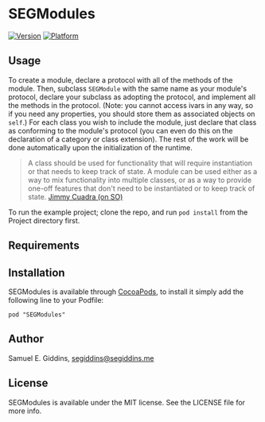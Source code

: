 # SEGModules

[![Version](https://cocoapod-badges.herokuapp.com/v/SEGModules/badge.png)](http://cocoadocs.org/docsets/SEGModules)
[![Platform](https://cocoapod-badges.herokuapp.com/p/SEGModules/badge.png)](http://cocoadocs.org/docsets/SEGModules)

## Usage

To create a module, declare a protocol with all of the methods of the module. Then, subclass `SEGModule` with the same name as your module's protocol, declare your subclass as adopting the protocol, and implement all the methods in the protocol. (Note: you cannot access ivars in any way, so if you need any properties, you should store them as associated objects on `self`.) For each class you wish to include the module, just declare that class as conforming to the module's protocol (you can even do this on the declaration of a category or class extension). The rest of the work will be done automatically upon the initialization of the runtime.

> A class should be used for functionality that will require instantiation or that needs to keep track of state. A module can be used either as a way to mix functionality into multiple classes, or as a way to provide one-off features that don't need to be instantiated or to keep track of state.	
 [Jimmy Cuadra (on SO)](http://stackoverflow.com/a/2671706/1675979)

To run the example project; clone the repo, and run `pod install` from the Project directory first.

## Requirements

## Installation

SEGModules is available through [CocoaPods](http://cocoapods.org), to install
it simply add the following line to your Podfile:

    pod "SEGModules"

## Author

Samuel E. Giddins, segiddins@segiddins.me

## License

SEGModules is available under the MIT license. See the LICENSE file for more info.

